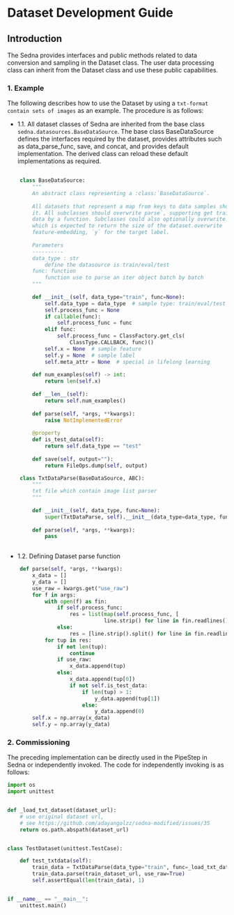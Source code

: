 # Dataset Development Guide

## Introduction

The Sedna provides interfaces and public methods related to data conversion and sampling in the Dataset class. The user data processing class can inherit from the Dataset class and use these public capabilities.


### 1. Example

The following describes how to use the Dataset by using a `txt-format contain sets of images` as an example. The procedure is as follows:

- 1.1. All dataset classes of Sedna are inherited from the base class `sedna.datasources.BaseDataSource`. The base class BaseDataSource defines the interfaces required by the dataset, provides attributes such as data_parse_func, save, and concat, and provides default implementation. The derived class can reload these default implementations as required.

```python
    
    class BaseDataSource:
        """
        An abstract class representing a :class:`BaseDataSource`.
    
        All datasets that represent a map from keys to data samples should subclass
        it. All subclasses should overwrite parse`, supporting get train/eval/infer
        data by a function. Subclasses could also optionally overwrite `__len__`,
        which is expected to return the size of the dataset.overwrite `x` for the
        feature-embedding, `y` for the target label.
    
        Parameters
        ----------
        data_type : str
            define the datasource is train/eval/test
        func: function
            function use to parse an iter object batch by batch
        """
    
        def __init__(self, data_type="train", func=None):
            self.data_type = data_type  # sample type: train/eval/test
            self.process_func = None
            if callable(func):
                self.process_func = func
            elif func:
                self.process_func = ClassFactory.get_cls(
                    ClassType.CALLBACK, func)()
            self.x = None  # sample feature
            self.y = None  # sample label
            self.meta_attr = None  # special in lifelong learning
    
        def num_examples(self) -> int:
            return len(self.x)
    
        def __len__(self):
            return self.num_examples()
    
        def parse(self, *args, **kwargs):
            raise NotImplementedError
    
        @property
        def is_test_data(self):
            return self.data_type == "test"
    
        def save(self, output=""):
            return FileOps.dump(self, output)

    class TxtDataParse(BaseDataSource, ABC):
        """
        txt file which contain image list parser
        """
    
        def __init__(self, data_type, func=None):
            super(TxtDataParse, self).__init__(data_type=data_type, func=func)
    
        def parse(self, *args, **kwargs):
            pass
    
```

- 1.2. Defining Dataset parse function

```python
    def parse(self, *args, **kwargs):
        x_data = []
        y_data = []
        use_raw = kwargs.get("use_raw")
        for f in args:
            with open(f) as fin:
                if self.process_func:
                    res = list(map(self.process_func, [
                               line.strip() for line in fin.readlines()]))
                else:
                    res = [line.strip().split() for line in fin.readlines()]
            for tup in res:
                if not len(tup):
                    continue
                if use_raw:
                    x_data.append(tup)
                else:
                    x_data.append(tup[0])
                    if not self.is_test_data:
                        if len(tup) > 1:
                            y_data.append(tup[1])
                        else:
                            y_data.append(0)
        self.x = np.array(x_data)
        self.y = np.array(y_data)
```


### 2. Commissioning

The preceding implementation can be directly used in the PipeStep in Sedna or independently invoked. The code for independently invoking is as follows:

```python
import os
import unittest


def _load_txt_dataset(dataset_url):
    # use original dataset url,
    # see https://github.com/adayangolzz/sedna-modified/issues/35
    return os.path.abspath(dataset_url)


class TestDataset(unittest.TestCase):

    def test_txtdata(self):
        train_data = TxtDataParse(data_type="train", func=_load_txt_dataset)
        train_data.parse(train_dataset_url, use_raw=True)
        self.assertEqual(len(train_data), 1)


if __name__ == "__main__":
    unittest.main()
```
